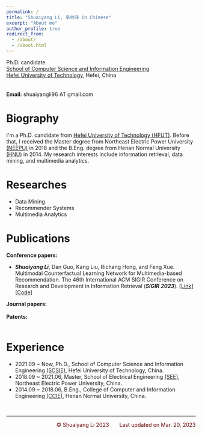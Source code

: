 ```yaml
---
permalink: /
title: "Shuaiyang Li, 李帅洋 in Chinese"
excerpt: "About me"
author_profile: true
redirect_from: 
  - /about/
  - /about.html
---
```


Ph.D. candidate  <br>
[School of Computer Science and Information Engineering](http://ci.hfut.edu.cn/) <br>
[Hefei University of Technology](http://www.hfut.edu.cn/), Hefei, China <br>
<br>
<br>
**Email:** shuaiyangli96 AT gmail.com  <br>

Biography
======
I'm a Ph.D. candidate from [Hefei University of Technology (HFUT)](http://www.hfut.edu.cn/). Before that, I received the Master degree from Northeast Electric Power University [(NEEPU)](http://www.neepu.edu.cn/) in 2018 and the B.Eng. degree from Henan Normal University [(HNU)](https://www.htu.edu.cn/) in 2014. My research interests include information retrieval, data mining, and multimedia analytics.

Researches
======
- Data Mining
- Recommender Systems
- Multimedia Analytics

Publications
======
**Conference papers:** <br>
- **_Shuaiyang Li_**, Dan Guo, Kang Liu, Richang Hong, and Feng Xue. Multimodal Counterfactual Learning Network for Multimedia-based Recommendation. The 46th International ACM SIGIR Conference on Research and Development in Information Retrieval (**_SIGIR 2023_**). [[Link]](https://dl.acm.org/doi/10.1145/3539618.3591739)[[Code]](https://github.com/shuaiyangli/MCLN)

**Journal papers:** <br>
<br>
**Patents:** <br>
<br>

Experience
======
- 2021.09 ~ Now, Ph.D., School of Computer Science and Information Engineering [(SCSIE)](http://ci.hfut.edu.cn/), Hefei University of Technology, China.
- 2018.09 ~ 2021.06, Master, School of Electrical Engineering [(SEE)](https://ee.neepu.edu.cn/), Northeast Electric Power University, China.
- 2014.09 ~ 2018.06, B.Eng., College of Computer and Information Engineering [(CCIE)](https://www.htu.edu.cn/cs/main.htm), Henan Normal University, China.<br>
<br>

---
<p align="right"><font color="#660000">© Shuaiyang Li 2023</font> &nbsp;&nbsp;&nbsp;&nbsp;&nbsp; <font color="#660000">Last updated on Mar. 20, 2023</font></p>
